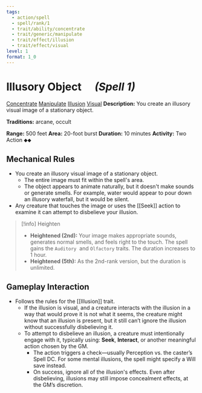 ```yaml
---
tags:
  - action/spell
  - spell/rank/1
  - trait/ability/concentrate
  - trait/generic/manipulate
  - trait/effect/illusion
  - trait/effect/visual
level: 1
format: 1_0
---
```

# Illusory Object [](#Actions "Two-Action") &emsp;*(Spell 1)*

[Concentrate](Concentrate.md "Action & Ability Trait") [Manipulate](Manipulate.md "General Trait") [Illusion](Illusion.md "Effect Trait") [Visual](Visual.md "Effect Trait")
**Description:** You create an illusory visual image of a stationary object.

**Traditions:** arcane, occult

**Range:** 500 feet
**Area:** 20-foot burst
**Duration:** 10 minutes
**Activity:** Two Action ⬥⬥

## Mechanical Rules

- You create an illusory visual image of a stationary object.
	- The entire image must fit within the spell's area.
	- The object appears to animate naturally, but it doesn't make sounds or generate smells. For example, water would appear to pour down an illusory waterfall, but it would be silent.  
- Any creature that touches the image or uses the [[Seek]] action to examine it can attempt to disbelieve your illusion.

> [!info] Heighten
>- **Heightened (2nd):** Your image makes appropriate sounds, generates normal smells, and feels right to the touch. The spell gains the `Auditory`  and `Olfactory` traits. The duration increases to 1 hour.
>- **Heightened (5th):** As the 2nd-rank version, but the duration is unlimited.


## Gameplay Interaction

- Follows the rules for the [[Illusion]] trait.
	- If the illusion is visual, and a creature interacts with the illusion in a way that would prove it is not what it seems, the creature might know that an illusion is present, but it still can’t ignore the illusion without successfully disbelieving it. 
	- To attempt to disbelieve an illusion, a creature must intentionally engage with it, typically using: **Seek**, **Interact**, or another meaningful action chosen by the GM.
		- The action triggers a check—usually Perception vs. the caster’s Spell DC. For some mental illusions, the spell might specify a Will save instead.
		- On success, ignore all of the illusion's effects. Even after disbelieving, illusions may still impose concealment effects, at the GM’s discretion.